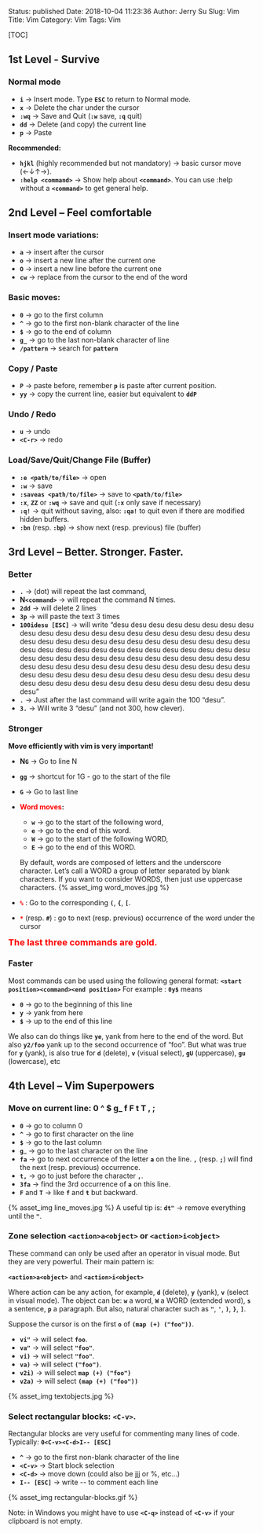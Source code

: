 Status: published
Date: 2018-10-04 11:23:36 
Author: Jerry Su
Slug: Vim
Title: Vim
Category: Vim
Tags: Vim

[TOC]

## 1st Level - Survive

### Normal mode

- **`i`** → Insert mode. Type **`ESC`** to return to Normal mode.
- **`x`** → Delete the char under the cursor
- **`:wq`** → Save and Quit (**`:w`** save, **`:q`** quit)
- **`dd`** → Delete (and copy) the current line
- **`p`** → Paste

**Recommended:**

- **`hjkl`** (highly recommended but not mandatory) → basic cursor move (←↓↑→). 
- **`:help <command>`** → Show help about **`<command>`**. You can use :help without a **`<command>`** to get general help.

## 2nd Level – Feel comfortable

### Insert mode variations:
 
- **`a`** → insert after the cursor
- **`o`** → insert a new line after the current one
- **`O`** → insert a new line before the current one
- **`cw`** → replace from the cursor to the end of the word

### Basic moves:

- **`0`** → go to the first column
- **`^`** → go to the first non-blank character of the line
- **`$`** → go to the end of column
- **`g_`** → go to the last non-blank character of line
- **`/pattern`** → search for **`pattern`**

### Copy / Paste

- **`P`** → paste before, remember **`p`** is paste after current position.
- **`yy`** → copy the current line, easier but equivalent to **`ddP`**

### Undo / Redo

- **`u`** → undo
- **`<C-r>`** → redo

### Load/Save/Quit/Change File (Buffer)

- **`:e <path/to/file>`** → open
- **`:w`** → save
- **`:saveas <path/to/file>`** → save to **`<path/to/file>`**
- **`:x`**, **`ZZ`** or **`:wq`** → save and quit (**`:x`** only save if necessary)
- **`:q!`** → quit without saving, also: **`:qa!`** to quit even if there are modified hidden buffers.
- **`:bn`** (resp. **`:bp`**) → show next (resp. previous) file (buffer)

## 3rd Level – Better. Stronger. Faster.

### Better

- **`.`** → (dot) will repeat the last command,
- **N`<command>`** → will repeat the command N times.
- **`2dd`** → will delete 2 lines
- **`3p`** → will paste the text 3 times
- **`100idesu [ESC]`** → will write “desu desu desu desu desu desu desu desu desu desu desu desu desu desu desu desu desu desu desu desu desu desu desu desu desu desu desu desu desu desu desu desu desu desu desu desu desu desu desu desu desu desu desu desu desu desu desu desu desu desu desu desu desu desu desu desu desu desu desu desu desu desu desu desu desu desu desu desu desu desu desu desu desu desu desu desu desu desu desu desu desu desu desu desu desu desu desu desu desu desu desu desu desu desu desu desu desu desu desu desu”
- **`.`** → Just after the last command will write again the 100 “desu”.
- **`3.`** → Will write 3 “desu” (and not 300, how clever).

### Stronger

**Move efficiently with vim is very important!**

- **N`G`** → Go to line N
- **`gg`** → shortcut for 1G - go to the start of the file
- **`G`** → Go to last line

- **<font color=red>Word moves</font>:**
	- **`w`** → go to the start of the following word,
	- **`e`** → go to the end of this word.
	- **`W`** → go to the start of the following WORD,
	- **`E`** → go to the end of this WORD.
	
	By default, words are composed of letters and the underscore character. Let’s call a WORD a group of letter separated by blank characters. If you want to consider WORDS, then just use uppercase characters.
{% asset_img word_moves.jpg %}
	
- **<font color=red>`%`</font>** : Go to the corresponding **`(`**, **`{`**, **`[`**.
- **<font color=red>`*`</font>** (resp. **`#`**) : go to next (resp. previous) occurrence of the word under the cursor

**<font color=red size=4>The last three commands are gold.</font>**

### Faster

Most commands can be used using the following general format:
**`<start position><command><end position>`**
For example : **`0y$`** means
- **`0`** → go to the beginning of this line
- **`y`** → yank from here
- **`$`** → up to the end of this line

We also can do things like **`ye`**, yank from here to the end of the word. But also **`y2/foo`** yank up to the second occurrence of “foo”.
But what was true for **`y`** (yank), is also true for **`d`** (delete), **`v`** (visual select), **`gU`** (uppercase), **`gu`** (lowercase), etc

## 4th Level – Vim Superpowers

### Move on current line: 0 ^ $ g_ f F t T , ;

- **`0`** → go to column 0
- **`^`** → go to first character on the line
- **`$`** → go to the last column
- **`g`**_ → go to the last character on the line
- **`fa`** → go to next occurrence of the letter **`a`** on the line. **`,`** (resp. **`;`**) will find the next (resp. previous) occurrence.
- **`t,`** → go to just before the character **`,`**.
- **`3fa`** → find the 3rd occurrence of **`a`** on this line.
- **`F`** and **`T`** → like **`f`** and **`t`** but backward.

{% asset_img line_moves.jpg %}
A useful tip is: **`dt"`** → remove everything until the **`"`**.

### Zone selection **`<action>a<object>`** or **`<action>i<object>`**

These command can only be used after an operator in visual mode. But they are very powerful. Their main pattern is:

**`<action>a<object>`** and **`<action>i<object>`**

Where action can be any action, for example, **`d`** (delete), **`y`** (yank), **`v`** (select in visual mode). The object can be: **`w`** a word, **`W`** a WORD (extended word), **`s`** a sentence, **`p`** a paragraph. But also, natural character such as **`"`**, **`'`**, **`)`**, **`}`**, **`]`**.

Suppose the cursor is on the first **`o`** of **`(map (+) ("foo"))`**.

- **`vi"`** → will select **`foo`**.
- **`va"`** → will select **`"foo"`**.
- **`vi)`** → will select **`"foo"`**.
- **`va)`** → will select **`("foo")`**.
- **`v2i)`** → will select **`map (+) ("foo")`**
- **`v2a)`** → will select **`(map (+) ("foo"))`**

{% asset_img textobjects.jpg %}

### Select rectangular blocks: **`<C-v>`**.

Rectangular blocks are very useful for commenting many lines of code. Typically: **`0<C-v><C-d>I-- [ESC]`**

- **`^`** → go to the first non-blank character of the line
- **`<C-v>`** → Start block selection
- **`<C-d>`** → move down (could also be jjj or %, etc…)
- **`I-- [ESC]`** → write -- to comment each line

{% asset_img rectangular-blocks.gif %}

Note: in Windows you might have to use **`<C-q>`** instead of **`<C-v>`** if your clipboard is not empty.
